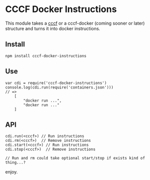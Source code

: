 # CCCF Docker Instructions

This module takes a [cccf](https://github.com/asbjornenge/common-container-configuration-format) or a cccf-docker (coming sooner or later) structure and turns it into docker instructions.

## Install

	npm install cccf-docker-instructions

## Use

	var cdi = require('cccf-docker-instructions')
	console.log(cdi.run(require('containers.json')))
	// =>
		[
			"docker run ...",
		 	"docker run ..."
		]

## API

	cdi.run(<cccf>) // Run instructions
	cdi.rm(<cccf>)  // Remove instructions
	cdi.start(<cccf>) // Run instructions
	cdi.stop(<cccf>)  // Remove instructions

	// Run and rm could take optional start/stop if exists kind of thing...?

enjoy.